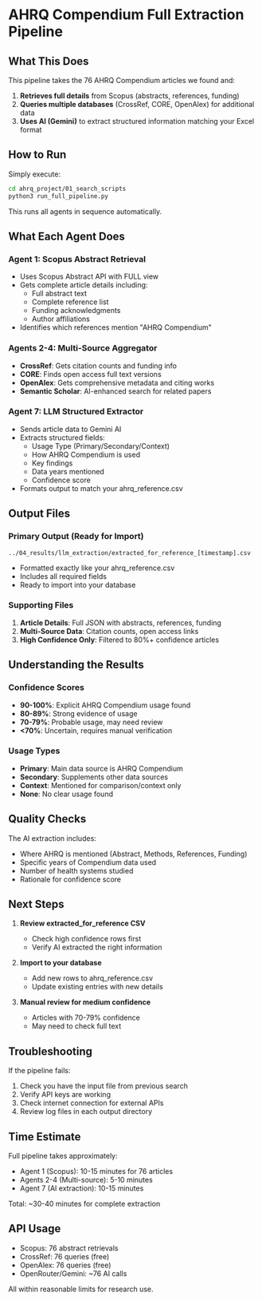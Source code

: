 # AHRQ Compendium Full Extraction Pipeline

## What This Does

This pipeline takes the 76 AHRQ Compendium articles we found and:
1. **Retrieves full details** from Scopus (abstracts, references, funding)
2. **Queries multiple databases** (CrossRef, CORE, OpenAlex) for additional data
3. **Uses AI (Gemini)** to extract structured information matching your Excel format

## How to Run

Simply execute:
```bash
cd ahrq_project/01_search_scripts
python3 run_full_pipeline.py
```

This runs all agents in sequence automatically.

## What Each Agent Does

### Agent 1: Scopus Abstract Retrieval
- Uses Scopus Abstract API with FULL view
- Gets complete article details including:
  - Full abstract text
  - Complete reference list
  - Funding acknowledgments
  - Author affiliations
- Identifies which references mention "AHRQ Compendium"

### Agents 2-4: Multi-Source Aggregator
- **CrossRef**: Gets citation counts and funding info
- **CORE**: Finds open access full text versions
- **OpenAlex**: Gets comprehensive metadata and citing works
- **Semantic Scholar**: AI-enhanced search for related papers

### Agent 7: LLM Structured Extractor
- Sends article data to Gemini AI
- Extracts structured fields:
  - Usage Type (Primary/Secondary/Context)
  - How AHRQ Compendium is used
  - Key findings
  - Data years mentioned
  - Confidence score
- Formats output to match your ahrq_reference.csv

## Output Files

### Primary Output (Ready for Import)
`../04_results/llm_extraction/extracted_for_reference_[timestamp].csv`
- Formatted exactly like your ahrq_reference.csv
- Includes all required fields
- Ready to import into your database

### Supporting Files
1. **Article Details**: Full JSON with abstracts, references, funding
2. **Multi-Source Data**: Citation counts, open access links
3. **High Confidence Only**: Filtered to 80%+ confidence articles

## Understanding the Results

### Confidence Scores
- **90-100%**: Explicit AHRQ Compendium usage found
- **80-89%**: Strong evidence of usage
- **70-79%**: Probable usage, may need review
- **<70%**: Uncertain, requires manual verification

### Usage Types
- **Primary**: Main data source is AHRQ Compendium
- **Secondary**: Supplements other data sources  
- **Context**: Mentioned for comparison/context only
- **None**: No clear usage found

## Quality Checks

The AI extraction includes:
- Where AHRQ is mentioned (Abstract, Methods, References, Funding)
- Specific years of Compendium data used
- Number of health systems studied
- Rationale for confidence score

## Next Steps

1. **Review extracted_for_reference CSV**
   - Check high confidence rows first
   - Verify AI extracted the right information

2. **Import to your database**
   - Add new rows to ahrq_reference.csv
   - Update existing entries with new details

3. **Manual review for medium confidence**
   - Articles with 70-79% confidence
   - May need to check full text

## Troubleshooting

If the pipeline fails:
1. Check you have the input file from previous search
2. Verify API keys are working
3. Check internet connection for external APIs
4. Review log files in each output directory

## Time Estimate

Full pipeline takes approximately:
- Agent 1 (Scopus): 10-15 minutes for 76 articles
- Agents 2-4 (Multi-source): 5-10 minutes  
- Agent 7 (AI extraction): 10-15 minutes

Total: ~30-40 minutes for complete extraction

## API Usage

- Scopus: 76 abstract retrievals
- CrossRef: 76 queries (free)
- OpenAlex: 76 queries (free)
- OpenRouter/Gemini: ~76 AI calls

All within reasonable limits for research use.